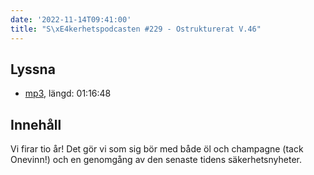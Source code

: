 ```yaml
---
date: '2022-11-14T09:41:00'
title: "S\xE4kerhetspodcasten #229 - Ostrukturerat V.46"
---
```

## Lyssna
* [mp3](https://traffic.libsyn.com/secure/sakerhetspodcasten/2022-11-09_Skerhetspodcasten.mp3?dest-id=117848), längd: 01:16:48

## Innehåll
Vi firar tio år! Det gör vi som sig bör med både öl och champagne (tack Onevinn!)
och en genomgång av den senaste tidens säkerhetsnyheter.
